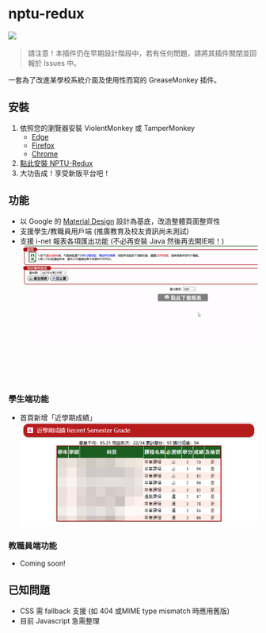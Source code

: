 # nptu-redux

[![](https://data.jsdelivr.com/v1/package/gh/mt-hack/nptu-redux/badge)](https://www.jsdelivr.com/package/gh/mt-hack/nptu-redux)

> 請注意！本插件仍在早期設計階段中，若有任何問題，請將其插件關閉並回報於 Issues 中。

一套為了改進某學校系統介面及使用性而寫的 GreaseMonkey 插件。

## 安裝

1. 依照您的瀏覽器安裝 ViolentMonkey 或 TamperMonkey
    * [Edge](https://www.microsoft.com/en-us/p/tampermonkey/9nblggh5162s)
    * [Firefox](https://addons.mozilla.org/en-US/firefox/addon/violentmonkey/)
    * [Chrome](https://chrome.google.com/webstore/detail/violentmonkey/jinjaccalgkegednnccohejagnlnfdag)
2. [點此安裝 NPTU-Redux](https://github.com/mt-hack/nptu-redux/raw/master/nptu-redux.user.js)
3. 大功告成！享受新版平台吧！

## 功能

* 以 Google 的 [Material Design](https://material.io) 設計為基底，改造整體頁面整齊性
* 支援學生/教職員用戶端 (推廣教育及校友資訊尚未測試)
* 支援 i-net 報表各項匯出功能 (不必再安裝 Java 然後再去開IE啦！)
![](assets/print-button.gif)

### 學生端功能

* 首頁新增「近學期成績」
![](assets/recent-grade.png)

### 教職員端功能

* Coming soon!

## 已知問題

* CSS 需 fallback 支援 (如 404 或MIME type mismatch 時應用舊版)
* 目前 Javascript 急需整理
